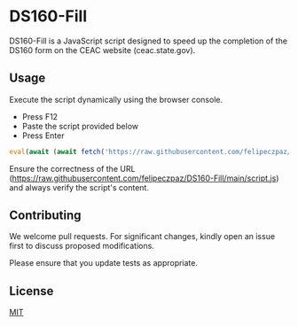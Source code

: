 # DS160-Fill

DS160-Fill is a JavaScript script designed to speed up the completion of the DS160 form on the CEAC website (ceac.state.gov).

## Usage

Execute the script dynamically using the browser console.

- Press F12
- Paste the script provided below
- Press Enter

```javascript
eval(await (await fetch('https://raw.githubusercontent.com/felipeczpaz/DS160-Fill/main/script.js')).text());
```

Ensure the correctness of the URL (https://raw.githubusercontent.com/felipeczpaz/DS160-Fill/main/script.js) and always verify the script's content.

## Contributing

We welcome pull requests. For significant changes, kindly open an issue first to discuss proposed modifications.

Please ensure that you update tests as appropriate.

## License

[MIT](https://choosealicense.com/licenses/mit/)
